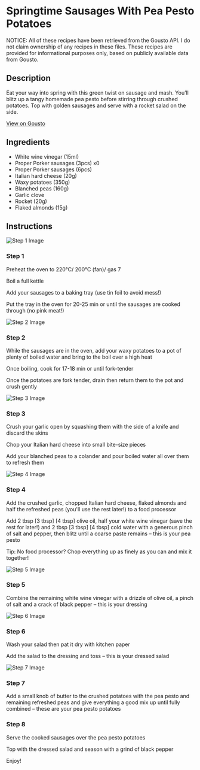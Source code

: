 # Springtime Sausages With Pea Pesto Potatoes

NOTICE: All of these recipes have been retrieved from the Gousto API. I do not claim ownership of any recipes in these files. These recipes are provided for informational purposes only, based on publicly available data from Gousto.

## Description

Eat your way into spring with this green twist on sausage and mash. You’ll blitz up a tangy homemade pea pesto before stirring through crushed potatoes. Top with golden sausages and serve with a rocket salad on the side.

[View on Gousto](https://www.gousto.co.uk/recipes/cookbook/springtime-sausages-with-pea-pesto-potatoes)

## Ingredients

- White wine vinegar (15ml)
- Proper Porker sausages (3pcs) x0
- Proper Porker sausages (6pcs)
- Italian hard cheese (20g)
- Waxy potatoes (350g)
- Blanched peas (160g)
- Garlic clove
- Rocket (20g)
- Flaked almonds (15g)

## Instructions

![Step 1 Image](https://production-media.gousto.co.uk/cms/recipe-step-image/Step-1-1680084069932-x200.jpg)

### Step 1

Preheat the oven to 220°C/ 200°C (fan)/ gas 7

Boil a full kettle

Add your sausages to a baking tray (use tin foil to avoid mess!)

Put the tray in the oven for 20-25 min or until the sausages are cooked through (no pink meat!)

![Step 2 Image](https://production-media.gousto.co.uk/cms/recipe-step-image/Step-2-1680084072251-x200.jpg)

### Step 2

While the sausages are in the oven, add your waxy potatoes to a pot of plenty of boiled water and bring to the boil over a high heat

Once boiling, cook for 17-18 min or until fork-tender

Once the potatoes are fork tender, drain then return them to the pot and crush gently

![Step 3 Image](https://production-media.gousto.co.uk/cms/recipe-step-image/Step-3-1680084074972-x200.jpg)

### Step 3

Crush your garlic open by squashing them with the side of a knife and discard the skins

Chop your Italian hard cheese into small bite-size pieces

Add your blanched peas to a colander and pour boiled water all over them to refresh them

![Step 4 Image](https://production-media.gousto.co.uk/cms/recipe-step-image/Step-4-1680084079238-x200.jpg)

### Step 4

Add the crushed garlic, chopped Italian hard cheese, flaked almonds and half the refreshed peas (you'll use the rest later!) to a food processor

Add 2 tbsp<span class="text-purple"> [3 tbsp]</span><span class="text-danger"> [4 tbsp] </span>olive oil, half your white wine vinegar (save the rest for later!) and 2 tbsp <span class="text-purple">[3 tbsp]</span><span class="text-danger"> [4 tbsp]</span> cold water with a generous pinch of salt and pepper, then blitz until a coarse paste remains – this is your pea pesto

Tip: No food processor? Chop everything up as finely as you can and mix it together!

![Step 5 Image](https://production-media.gousto.co.uk/cms/recipe-step-image/Step-5-1680084083055-x200.jpg)

### Step 5

Combine the remaining white wine vinegar with a drizzle of olive oil, a pinch of salt and a crack of black pepper – this is your dressing

![Step 6 Image](https://production-media.gousto.co.uk/cms/recipe-step-image/Step-6-1680084085329-x200.jpg)

### Step 6

Wash your salad then pat it dry with kitchen paper

Add the salad to the dressing and toss – this is your dressed salad

![Step 7 Image](https://production-media.gousto.co.uk/cms/recipe-step-image/Step-7-1680084090227-x200.jpg)

### Step 7

Add a small knob of butter to the crushed potatoes with the pea pesto and remaining refreshed peas and give everything a good mix up until fully combined – these are your pea pesto potatoes

### Step 8

Serve the cooked sausages over the pea pesto potatoes

Top with the dressed salad and season with a grind of black pepper

Enjoy!

